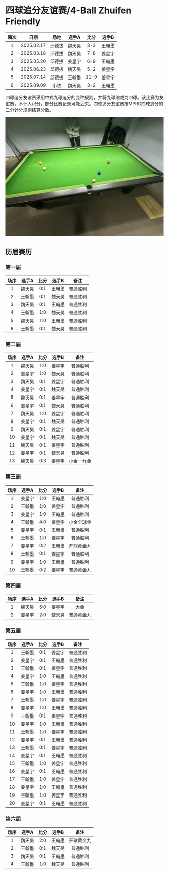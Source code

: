 # 四球追分友谊赛/4-Ball Zhuifen Friendly

| 届次 | 日期        | 场地   | 选手A  | 比分 | 选手B |
| :--: | :--------: | :----: | :---: | :--: | :---: |
| 1    | 2025.02.17 | 邱德拔 | 魏天昊 | 3-3  | 王翰墨 |
| 2    | 2025.03.18 | 邱德拔 | 魏天昊 | 7-8  | 姜星宇 |
| 3    | 2025.05.20 | 邱德拔 | 姜星宇 | 6-9  | 王翰墨 |
| 4    | 2025.06.23 | 邱德拔 | 魏天昊 | 5-2  | 姜星宇 |
| 5    | 2025.07.14 | 邱德拔 | 王翰墨 | 11-9 | 姜星宇 |
| 6    | 2025.09.09 | 小铁   | 魏天昊 | 3-2  | 王翰墨 |

四球追分友谊赛采用中式九球追分的变种规则，并将九球缩减为四球。该比赛为友谊赛，不计入积分，部分比赛记录可能丢失。四球追分友谊赛按MPRC四球追分的二分计分规则结算分数。

![](./img/4-ball_zhuifen_friendly.jpg)


## 历届赛历

### 第一届

| 场序 | 选手A  | 比分 | 选手B  | 备注    |
| :--: | :----: | :-: | :----: | :----: |
| 1    | 魏天昊 | 0:1 | 王翰墨 | 普通胜利 |
| 2    | 王翰墨 | 0:1 | 魏天昊 | 普通胜利 |
| 3    | 魏天昊 | 0:1 | 王翰墨 | 普通胜利 |
| 4    | 王翰墨 | 1:0 | 魏天昊 | 普通胜利 |
| 5    | 魏天昊 | 1:0 | 王翰墨 | 普通胜利 |
| 6    | 王翰墨 | 0:1 | 魏天昊 | 普通胜利 |

### 第二届

| 场序 | 选手A  | 比分 | 选手B  | 备注      |
| :--: | :----: | :-: | :----: | :------: |
| 1    | 魏天昊 | 1:0 | 姜星宇 | 普通胜利   |
| 2    | 姜星宇 | 1:0 | 魏天昊 | 普通胜利   |
| 3    | 魏天昊 | 0:1 | 姜星宇 | 普通胜利   |
| 4    | 姜星宇 | 0:1 | 魏天昊 | 普通胜利   |
| 5    | 魏天昊 | 0:1 | 姜星宇 | 普通胜利   |
| 6    | 姜星宇 | 0:1 | 魏天昊 | 普通胜利   |
| 7    | 魏天昊 | 1:0 | 姜星宇 | 普通胜利   |
| 8    | 姜星宇 | 0:1 | 魏天昊 | 普通胜利   |
| 9    | 魏天昊 | 0:1 | 姜星宇 | 普通胜利   |
| 10   | 姜星宇 | 0:1 | 魏天昊 | 普通胜利   |
| 11   | 魏天昊 | 0:1 | 姜星宇 | 普通胜利   |
| 12   | 姜星宇 | 0:1 | 魏天昊 | 普通胜利   |
| 13   | 魏天昊 | 0:3 | 姜星宇 | 小金一九金 |

### 第三届

| 场序 | 选手A  | 比分 | 选手B  | 备注      |
| :--: | :----: | :-: | :----: | :------: |
| 1    | 姜星宇 | 1:0 | 王翰墨 | 普通胜利   |
| 2    | 王翰墨 | 1:0 | 姜星宇 | 普通胜利   |
| 3    | 姜星宇 | 1:0 | 王翰墨 | 普通胜利   |
| 4    | 王翰墨 | 4:0 | 姜星宇 | 小金全球金 |
| 5    | 姜星宇 | 0:1 | 王翰墨 | 普通胜利   |
| 6    | 王翰墨 | 1:0 | 姜星宇 | 普通胜利   |
| 7    | 姜星宇 | 0:2 | 王翰墨 | 开球黄金九 |
| 8    | 王翰墨 | 0:1 | 姜星宇 | 普通胜利   |
| 9    | 姜星宇 | 1:0 | 王翰墨 | 普通胜利   |
| 10   | 王翰墨 | 0:2 | 姜星宇 | 普通黄金九 |

### 第四届

| 场序 | 选手A  | 比分 | 选手B  | 备注      |
| :--: | :----: | :-: | :----: | :------: |
| 1    | 魏天昊 | 5:0 | 姜星宇 | 大金       |
| 2    | 姜星宇 | 2:0 | 魏天昊 | 普通黄金九  |

### 第五届

| 场序 | 选手A  | 比分 | 选手B  | 备注      |
| :--: | :----: | :-: | :----: | :------: |
| 1    | 王翰墨 | 0:1 | 姜星宇 | 普通胜利   |
| 2    | 姜星宇 | 0:1 | 王翰墨 | 普通胜利   |
| 3    | 王翰墨 | 0:1 | 姜星宇 | 普通胜利   |
| 4    | 姜星宇 | 1:0 | 王翰墨 | 普通胜利   |
| 5    | 王翰墨 | 1:0 | 姜星宇 | 普通胜利   |
| 6    | 姜星宇 | 1:0 | 王翰墨 | 普通胜利   |
| 7    | 王翰墨 | 1:0 | 姜星宇 | 普通胜利   |
| 8    | 姜星宇 | 1:0 | 王翰墨 | 普通胜利   |
| 9    | 王翰墨 | 0:1 | 姜星宇 | 普通胜利   |
| 10   | 姜星宇 | 1:0 | 王翰墨 | 普通胜利   |
| 11   | 王翰墨 | 1:0 | 姜星宇 | 普通胜利   |
| 12   | 姜星宇 | 0:1 | 王翰墨 | 普通胜利   |
| 13   | 王翰墨 | 0:1 | 姜星宇 | 普通胜利   |
| 14   | 姜星宇 | 0:1 | 王翰墨 | 普通胜利   |
| 15   | 王翰墨 | 1:0 | 姜星宇 | 普通胜利   |
| 16   | 姜星宇 | 0:1 | 王翰墨 | 普通胜利   |
| 17   | 王翰墨 | 1:0 | 姜星宇 | 普通胜利   |
| 18   | 姜星宇 | 1:0 | 王翰墨 | 普通胜利   |
| 19   | 王翰墨 | 1:0 | 姜星宇 | 普通胜利   |
| 20   | 姜星宇 | 0:1 | 王翰墨 | 普通胜利   |

### 第六届

| 场序 | 选手A  | 比分 | 选手B  |   备注    |
| :--: | :----: | :-: | :----: | :------: |
| 1    | 魏天昊 | 2:0 | 王翰墨 | 开球黄金九 |
| 2    | 王翰墨 | 0:1 | 魏天昊 | 普通胜利   |
| 3    | 魏天昊 | 0:1 | 王翰墨 | 普通胜利   |
| 4    | 王翰墨 | 1:0 | 魏天昊 | 普通胜利   |